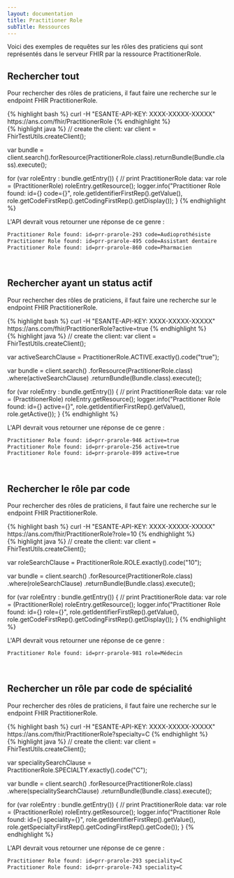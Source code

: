 ```yaml
---
layout: documentation
title: Practitioner Role
subTitle: Ressources
---
```



Voici des exemples de requêtes sur les rôles des praticiens qui sont représentés dans le serveur FHIR par la ressource PractitionerRole.


## Rechercher tout

Pour rechercher des rôles de praticiens, il faut faire une recherche sur le endpoint FHIR PractitionerRole.

<div class="code-sample">
<div class="tab-content" data-name="curl">
{% highlight bash %}
curl -H "ESANTE-API-KEY: XXXX-XXXXX-XXXXX" https://ans.com/fhir/PractitionerRole
{% endhighlight %}
</div>
<div class="tab-content" data-name="java">
{% highlight java %}
// create the client:
var client = FhirTestUtils.createClient();

var bundle = client.search().forResource(PractitionerRole.class).returnBundle(Bundle.class).execute();

for (var roleEntry : bundle.getEntry()) {
// print PractitionerRole data:
var role = (PractitionerRole) roleEntry.getResource();
logger.info("Practitioner Role found: id={} code={}", role.getIdentifierFirstRep().getValue(), role.getCodeFirstRep().getCodingFirstRep().getDisplay());
}
{% endhighlight %}
</div>

</div>

L'API devrait vous retourner une réponse de ce genre :

```bash
Practitioner Role found: id=prr-prarole-293 code=Audioprothésiste
Practitioner Role found: id=prr-prarole-495 code=Assistant dentaire
Practitioner Role found: id=prr-prarole-860 code=Pharmacien
```

<br>

## Rechercher ayant un status actif

Pour rechercher des rôles de praticiens, il faut faire une recherche sur le endpoint FHIR PractitionerRole.

<div class="code-sample">
<div class="tab-content" data-name="curl">
{% highlight bash %}
curl -H "ESANTE-API-KEY: XXXX-XXXXX-XXXXX" https://ans.com/fhir/PractitionerRole?active=true
{% endhighlight %}
</div>
<div class="tab-content" data-name="java">
{% highlight java %}
// create the client:
var client = FhirTestUtils.createClient();

var activeSearchClause = PractitionerRole.ACTIVE.exactly().code("true");

var bundle = client.search()
.forResource(PractitionerRole.class)
.where(activeSearchClause)
.returnBundle(Bundle.class).execute();

for (var roleEntry : bundle.getEntry()) {
// print PractitionerRole data:
var role = (PractitionerRole) roleEntry.getResource();
logger.info("Practitioner Role found: id={} active={}", role.getIdentifierFirstRep().getValue(), role.getActive());
}
{% endhighlight %}
</div>

</div>

L'API devrait vous retourner une réponse de ce genre :

```bash
Practitioner Role found: id=prr-prarole-946 active=true
Practitioner Role found: id=prr-prarole-256 active=true
Practitioner Role found: id=prr-prarole-899 active=true
```

<br>

## Rechercher le rôle par code

Pour rechercher des rôles de praticiens, il faut faire une recherche sur le endpoint FHIR PractitionerRole.

<div class="code-sample">
<div class="tab-content" data-name="curl">
{% highlight bash %}
curl -H "ESANTE-API-KEY: XXXX-XXXXX-XXXXX" https://ans.com/fhir/PractitionerRole?role=10
{% endhighlight %}
</div>
<div class="tab-content" data-name="java">
{% highlight java %}
// create the client:
var client = FhirTestUtils.createClient();

var roleSearchClause = PractitionerRole.ROLE.exactly().code("10");

var bundle = client.search()
.forResource(PractitionerRole.class)
.where(roleSearchClause)
.returnBundle(Bundle.class).execute();

for (var roleEntry : bundle.getEntry()) {
// print PractitionerRole data:
var role = (PractitionerRole) roleEntry.getResource();
logger.info("Practitioner Role found: id={} role={}", role.getIdentifierFirstRep().getValue(), role.getCodeFirstRep().getCodingFirstRep().getDisplay());
}
{% endhighlight %}
</div>

</div>

L'API devrait vous retourner une réponse de ce genre :

```bash
Practitioner Role found: id=prr-prarole-981 role=Médecin
```

<br>

## Rechercher un rôle par code de spécialité

Pour rechercher des rôles de praticiens, il faut faire une recherche sur le endpoint FHIR PractitionerRole.

<div class="code-sample">
<div class="tab-content" data-name="curl">
{% highlight bash %}
curl -H "ESANTE-API-KEY: XXXX-XXXXX-XXXXX" https://ans.com/fhir/PractitionerRole?specialty=C
{% endhighlight %}
</div>
<div class="tab-content" data-name="java">
{% highlight java %}
// create the client:
var client = FhirTestUtils.createClient();

var specialitySearchClause = PractitionerRole.SPECIALTY.exactly().code("C");

var bundle = client.search()
.forResource(PractitionerRole.class)
.where(specialitySearchClause)
.returnBundle(Bundle.class).execute();

for (var roleEntry : bundle.getEntry()) {
// print PractitionerRole data:
var role = (PractitionerRole) roleEntry.getResource();
logger.info("Practitioner Role found: id={} speciality={}", role.getIdentifierFirstRep().getValue(), role.getSpecialtyFirstRep().getCodingFirstRep().getCode());
}
{% endhighlight %}
</div>

</div>

L'API devrait vous retourner une réponse de ce genre :

```bash
Practitioner Role found: id=prr-prarole-293 speciality=C
Practitioner Role found: id=prr-prarole-743 speciality=C
```

<br>

